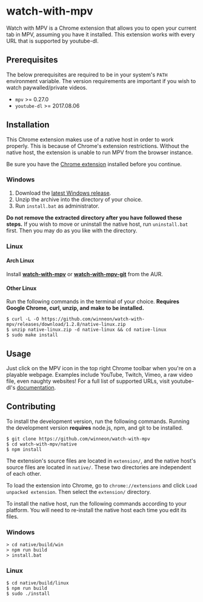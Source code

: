 # watch-with-mpv

Watch with MPV is a Chrome extension that allows you to open your current tab in MPV, assuming you have it installed. This extension works with every URL that is supported by youtube-dl.

## Prerequisites

The below prerequisites are required to be in your system's `PATH` environment variable. The version requirements are important if you wish to watch paywalled/private videos.

* `mpv` >= 0.27.0
* `youtube-dl` >= 2017.08.06

## Installation

This Chrome extension makes use of a native host in order to work properly. This is because of Chrome's extension restrictions. Without the native host, the extension is unable to run MPV from the browser instance.

Be sure you have the [Chrome extension](https://chrome.google.com/webstore/detail/gbgfakmgjoejbcffelendicfedkegllf) installed before you continue.

### Windows

1. Download the [latest Windows release](https://github.com/winneon/watch-with-mpv/releases/download/1.2.8/native-windows.zip).
2. Unzip the archive into the directory of your choice.
3. Run `install.bat` as administrator.

**Do not remove the extracted directory after you have followed these steps.** If you wish to move or uninstall the native host, run `uninstall.bat` first. Then you may do as you like with the directory.

### Linux

#### Arch Linux

Install **[watch-with-mpv]** or **[watch-with-mpv-git]** from the AUR.

[watch-with-mpv]: https://aur.archlinux.org/packages/watch-with-mpv/
[watch-with-mpv-git]: https://aur.archlinux.org/packages/watch-with-mpv-git/

#### Other Linux

Run the following commands in the terminal of your choice. **Requires Google Chrome, curl, unzip, and make to be installed.**

```
$ curl -L -O https://github.com/winneon/watch-with-mpv/releases/download/1.2.8/native-linux.zip
$ unzip native-linux.zip -d native-linux && cd native-linux
$ sudo make install
```

## Usage

Just click on the MPV icon in the top right Chrome toolbar when you're on a playable webpage. Examples include YouTube, Twitch, Vimeo, a raw video file, even naughty websites! For a full list of supported URLs, visit youtube-dl's [documentation](https://rg3.github.io/youtube-dl/supportedsites.html).

## Contributing

To install the development version, run the following commands. Running the development version **requires** node.js, npm, and git to be installed.

```
$ git clone https://github.com/winneon/watch-with-mpv
$ cd watch-with-mpv/native
$ npm install
```

The extension's source files are located in `extension/`, and the native host's source files are located in `native/`. These two directories are independent of each other.

To load the extension into Chrome, go to `chrome://extensions` and click `Load unpacked extension`. Then select the `extension/` directory.

To install the native host, run the following commands according to your platform. You will need to re-install the native host each time you edit its files.

### Windows

```
> cd native/build/win
> npm run build
> install.bat
```

### Linux

```
$ cd native/build/linux
$ npm run build
$ sudo ./install
```
